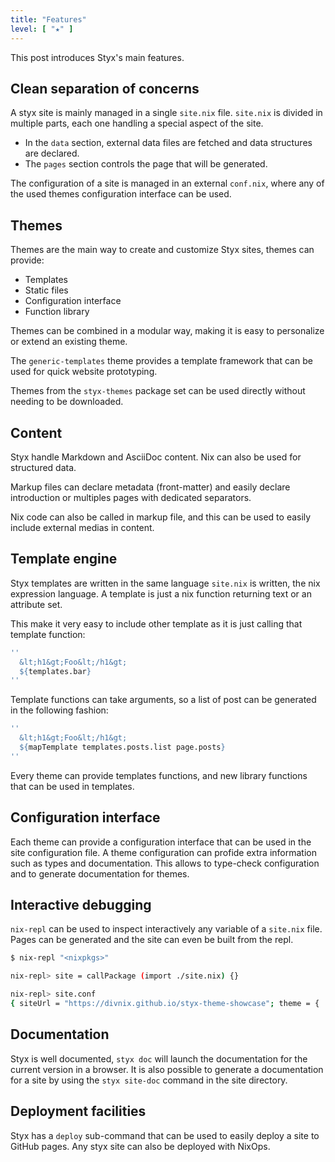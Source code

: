 ```yaml
---
title: "Features"
level: [ "★" ]
---
```


This post introduces Styx's main features.

<!--more-->

## Clean separation of concerns

A styx site is mainly managed in a single `site.nix` file. `site.nix` is divided in multiple parts, each one handling a special aspect of the site.

- In the `data` section, external data files are fetched and data structures are declared.
- The `pages` section controls the page that will be generated.

The configuration of a site is managed in an external `conf.nix`, where any of the used themes configuration interface can be used.


## Themes

Themes are the main way to create and customize Styx sites, themes can provide:

- Templates
- Static files
- Configuration interface
- Function library

Themes can be combined in a modular way, making it is easy to personalize or extend an existing theme.

The `generic-templates` theme provides a template framework that can be used for quick website prototyping.

Themes from the `styx-themes` package set can be used directly without needing to be downloaded.


## Content

Styx handle Markdown and AsciiDoc content. Nix can also be used for structured data.

Markup files can declare metadata (front-matter) and easily declare introduction or multiples pages with dedicated separators.

Nix code can also be called in markup file, and this can be used to easily include external medias in content.


## Template engine

Styx templates are written in the same language `site.nix` is written, the nix expression language.
A template is just a nix function returning text or an attribute set.

This make it very easy to include other template as it is just calling that template function:

```nix
''
  &lt;h1&gt;Foo&lt;/h1&gt;
  ${templates.bar}
''
```

Template functions can take arguments, so a list of post can be generated in the following fashion:

```nix
''
  &lt;h1&gt;Foo&lt;/h1&gt;
  ${mapTemplate templates.posts.list page.posts}
''
```

Every theme can provide templates functions, and new library functions that can be used in templates.


## Configuration interface

Each theme can provide a configuration interface that can be used in the site configuration file.
A theme configuration can profide extra information such as types and documentation.
This allows to type-check configuration and to generate documentation for themes.


## Interactive debugging

`nix-repl` can be used to inspect interactively any variable of a `site.nix` file.
Pages can be generated and the site can even be built from the repl.

```sh
$ nix-repl "<nixpkgs>"

nix-repl> site = callPackage (import ./site.nix) {}

nix-repl> site.conf
{ siteUrl = "https://divnix.github.io/styx-theme-showcase"; theme = { ... }; }
```

## Documentation

Styx is well documented, `styx doc` will launch the documentation for the current version in a browser.
It is also possible to generate a documentation for a site by using the `styx site-doc` command in the site directory.

## Deployment facilities

Styx has a `deploy` sub-command that can be used to easily deploy a site to GitHub pages.
Any styx site can also be deployed with NixOps.


